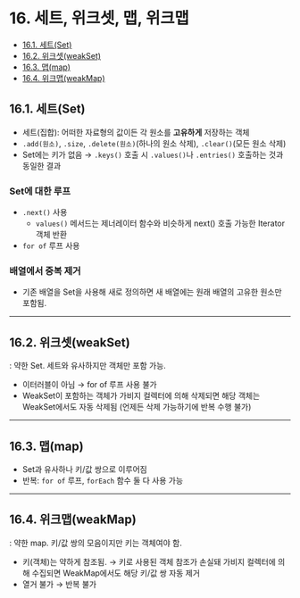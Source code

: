 # 16. 세트, 위크셋, 맵, 위크맵

- [16.1. 세트(Set)](#161-세트set)
- [16.2. 위크셋(weakSet)](#162-위크셋weakset)
- [16.3. 맵(map)](#163-맵map)
- [16.4. 위크맵(weakMap)](#164-위크맵weakmap)

## 16.1. 세트(Set)

- 세트(집합): 어떠한 자료형의 값이든 각 원소를 **고유하게** 저장하는 객체
- `.add(원소)`, `.size`, `.delete(원소)`(하나의 원소 삭제), `.clear()`(모든 원소 삭제)
- Set에는 키가 없음 → `.keys()` 호출 시 `.values()`나 `.entries()` 호출하는 것과 동일한 결과

### Set에 대한 루프

- `.next()` 사용
  - `values()` 메서드는 제너레이터 함수와 비슷하게 next() 호출 가능한 Iterator 객체 반환
- `for of` 루프 사용

### 배열에서 중복 제거

- 기존 배열을 Set을 사용해 새로 정의하면 새 배열에는 원래 배열의 고유한 원소만 포함됨.

---

## 16.2. 위크셋(weakSet)

: 약한 Set. 세트와 유사하지만 객체만 포함 가능.

- 이터러블이 아님 → for of 루프 사용 불가
- WeakSet이 포함하는 객체가 가비지 컬렉터에 의해 삭제되면 해당 객체는 WeakSet에서도 자동 삭제됨 (언제든 삭제 가능하기에 반복 수행 불가)

---

## 16.3. 맵(map)

- Set과 유사하나 키/값 쌍으로 이루어짐
- 반복: `for of` 루프, `forEach` 함수 둘 다 사용 가능

---

## 16.4. 위크맵(weakMap)

: 약한 map. 키/값 쌍의 모음이지만 키는 객체여야 함.

- 키(객체)는 약하게 참조됨. → 키로 사용된 객체 참조가 손실돼 가비지 컬렉터에 의해 수집되면 WeakMap에서도 해당 키/값 쌍 자동 제거
- 열거 불가 → 반복 불가
